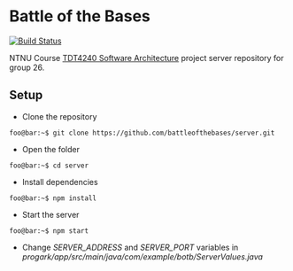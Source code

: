 # Battle of the Bases
[![Build Status](https://travis-ci.com/battleofthebases/server.svg?branch=master)](https://travis-ci.com/battleofthebases/server)


NTNU Course [TDT4240 Software Architecture](https://www.ntnu.edu/studies/courses/TDT4240#tab=omEmnet) project server repository for group 26.

## Setup 
- Clone the repository 
```console
foo@bar:~$ git clone https://github.com/battleofthebases/server.git
```
- Open the folder
```console
foo@bar:~$ cd server
```
- Install dependencies
```console
foo@bar:~$ npm install 
```
- Start the server
```console
foo@bar:~$ npm start
```
- Change *SERVER_ADDRESS* and *SERVER_PORT* variables in *progark/app/src/main/java/com/example/botb/ServerValues.java* 
